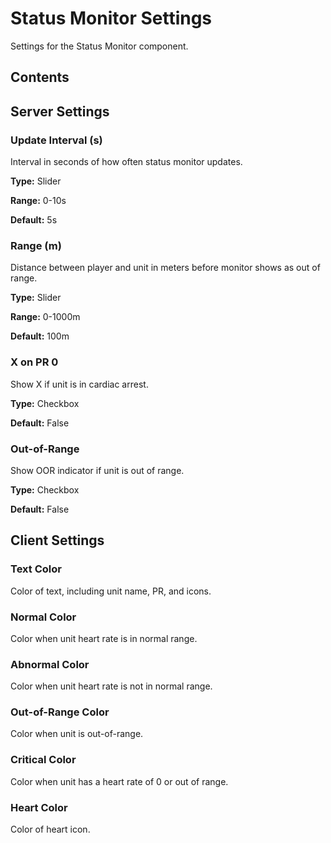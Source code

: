 # Status Monitor Settings

Settings for the Status Monitor component.

## Contents

<!-- toc -->

## Server Settings

### Update Interval (s)

Interval in seconds of how often status monitor updates.

**Type:** Slider

**Range:** 0-10s

**Default:** 5s

### Range (m)

Distance between player and unit in meters before monitor shows as out of range.

**Type:** Slider

**Range:** 0-1000m

**Default:** 100m

### X on PR 0

Show X if unit is in cardiac arrest.

**Type:** Checkbox

**Default:** False

### Out-of-Range

Show OOR indicator if unit is out of range.

**Type:** Checkbox

**Default:** False

## Client Settings

### Text Color

Color of text, including unit name, PR, and icons.

### Normal Color

Color when unit heart rate is in normal range.

### Abnormal Color

Color when unit heart rate is not in normal range.

### Out-of-Range Color

Color when unit is out-of-range.

### Critical Color

Color when unit has a heart rate of 0 or out of range.

### Heart Color

Color of heart icon.
